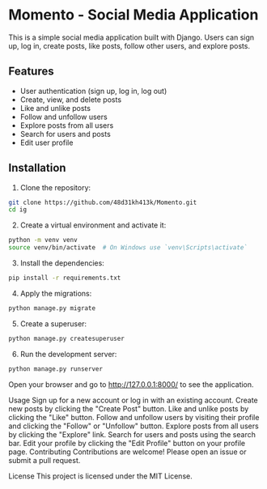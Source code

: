 # Momento - Social Media Application

This is a simple social media application built with Django. Users can sign up, log in, create posts, like posts, follow other users, and explore posts.


## Features

- User authentication (sign up, log in, log out)
- Create, view, and delete posts
- Like and unlike posts
- Follow and unfollow users
- Explore posts from all users
- Search for users and posts
- Edit user profile

## Installation

1. Clone the repository:

```sh
git clone https://github.com/48d31kh413k/Momento.git
cd ig
```

2. Create a virtual environment and activate it:
 ```sh
python -m venv venv
source venv/bin/activate  # On Windows use `venv\Scripts\activate`
```

3. Install the dependencies:
```sh
pip install -r requirements.txt
```
4. Apply the migrations:
```sh
python manage.py migrate
```

5. Create a superuser:
```sh
python manage.py createsuperuser
```

6. Run the development server:
```sh
python manage.py runserver
```

Open your browser and go to http://127.0.0.1:8000/ to see the application.

Usage
Sign up for a new account or log in with an existing account.
Create new posts by clicking the "Create Post" button.
Like and unlike posts by clicking the "Like" button.
Follow and unfollow users by visiting their profile and clicking the "Follow" or "Unfollow" button.
Explore posts from all users by clicking the "Explore" link.
Search for users and posts using the search bar.
Edit your profile by clicking the "Edit Profile" button on your profile page.
Contributing
Contributions are welcome! Please open an issue or submit a pull request.

License
This project is licensed under the MIT License.




